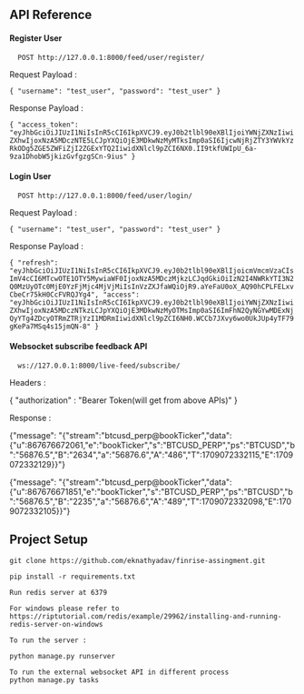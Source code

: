 
## API Reference

#### Register User

```http
  POST http://127.0.0.1:8000/feed/user/register/
```

Request Payload :

`{
    "username": "test_user",
    "password": "test_user"
}`

Response Payload : 

`{
    "access_token": "eyJhbGciOiJIUzI1NiIsInR5cCI6IkpXVCJ9.eyJ0b2tlbl90eXBlIjoiYWNjZXNzIiwiZXhwIjoxNzA5MDczNTE5LCJpYXQiOjE3MDkwNzMyMTksImp0aSI6IjcwNjRjZTY3YWVkYzRkODg5ZGE5ZWFiZjI2ZGExYTQ2IiwidXNlcl9pZCI6NX0.II9tkfUWIpU_6a-9za1DhobW5jkizGvfgzgSCn-9ius"
}
`

#### Login User

```http
  POST http://127.0.0.1:8000/feed/user/login/
```

Request Payload :

`{
    "username": "test_user",
    "password": "test_user"
}`

Response Payload : 

`{
    "refresh": "eyJhbGciOiJIUzI1NiIsInR5cCI6IkpXVCJ9.eyJ0b2tlbl90eXBlIjoicmVmcmVzaCIsImV4cCI6MTcwOTE1OTY5MywiaWF0IjoxNzA5MDczMjkzLCJqdGkiOiIzN2I4NWRkYTI3N2Q0MzUyOTc0MjE0YzFjMjc4MjVjMiIsInVzZXJfaWQiOjR9.aYeFaU0oX_AQ90hCPLFELxvCbeCr75kH0CcFVRQJYg4",
    "access": "eyJhbGciOiJIUzI1NiIsInR5cCI6IkpXVCJ9.eyJ0b2tlbl90eXBlIjoiYWNjZXNzIiwiZXhwIjoxNzA5MDczNTkzLCJpYXQiOjE3MDkwNzMyOTMsImp0aSI6ImFhN2QyNGYwMDExNjQyYTg4ZDcyOTRmZTRjYzI1MDRmIiwidXNlcl9pZCI6NH0.WCCb7JXvy6wo0UkJUp4yTF79gKePa7MSq4s15jmQN-8"
}
`


#### Websocket subscribe feedback API

```ws
  ws://127.0.0.1:8000/live-feed/subscribe/
```

Headers :

{
    "authorization" : "Bearer Token(will get from above APIs)"
}

Response : 

{"message": "{\"stream\":\"btcusd_perp@bookTicker\",\"data\":{\"u\":867676672061,\"e\":\"bookTicker\",\"s\":\"BTCUSD_PERP\",\"ps\":\"BTCUSD\",\"b\":\"56876.5\",\"B\":\"2634\",\"a\":\"56876.6\",\"A\":\"486\",\"T\":1709072332115,\"E\":1709072332129}}"}

{"message": "{\"stream\":\"btcusd_perp@bookTicker\",\"data\":{\"u\":867676671851,\"e\":\"bookTicker\",\"s\":\"BTCUSD_PERP\",\"ps\":\"BTCUSD\",\"b\":\"56876.5\",\"B\":\"2235\",\"a\":\"56876.6\",\"A\":\"489\",\"T\":1709072332098,\"E\":1709072332105}}"}


## Project Setup 


```
git clone https://github.com/eknathyadav/finrise-assingment.git
```

```
pip install -r requirements.txt
```

```
Run redis server at 6379

For windows please refer to https://riptutorial.com/redis/example/29962/installing-and-running-redis-server-on-windows
```

```
To run the server : 

python manage.py runserver 
```

```
To run the external websocket API in different process
python manage.py tasks 
```
